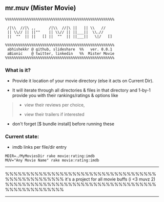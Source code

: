 
## mr.muv (Mister Movie)

```
%%%%%%%%%%%%%%%%%%%%%%%%%%%%%%%%%%%%%%%%%%%%%%%%%%

 /|\\  //|\ ,,      /|\\  //|\ ||   || \\   //
 || \\// || ||""    || \\// || ||___||  \\.//
 ||  ""  || ||   [] ||  ""  || ||___||   \|/   []

%%%%%%%%%%%%%%%%%%%%%%%%%%%%%%%%%%%%%%%%%%%%%%%%%%
 abhishekkr @ github, slideshare  %%   ver. 0.0.1
 aBionic    @ twitter, linkedin   %%  Mister Movie  
%%%%%%%%%%%%%%%%%%%%%%%%%%%%%%%%%%%%%%%%%%%%%%%%%%
```

### What is it?

* Provide it location of your movie directory (else it acts on Current Dir).

* It will iterate through all directories & files in that directory and 1-by-1 provide you with their rankings/ratings & options like

> * view their reviews per choice,
>
> * view their trailers if interested

* don't forget [$ bundle install] before running these

### Current state:

* imdb links per file/dir entry

```example
MDIR=./MyMoviesDir rake movie:rating:imdb
MUV="Any Movie Name" rake movie:rating:imdb
```

---

%%%%%%%%%%%%%%%%%%%%%%%%%%%%%%%%%%%%%%%%%%%%%%%%%%
 it's a project for all movie buffs (i <3 muvz 2)
%%%%%%%%%%%%%%%%%%%%%%%%%%%%%%%%%%%%%%%%%%%%%%%%%%

---
